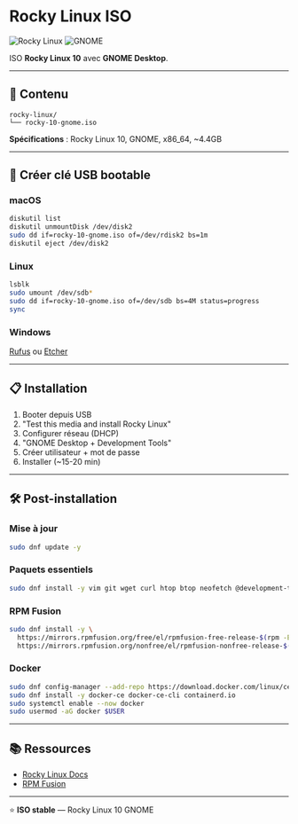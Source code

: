 # Rocky Linux ISO

![Rocky Linux](https://img.shields.io/badge/Rocky%20Linux-10B981?logo=rockylinux&logoColor=white)
![GNOME](https://img.shields.io/badge/GNOME-4A86CF?logo=gnome&logoColor=white)

ISO **Rocky Linux 10** avec **GNOME Desktop**.

---

## 📁 Contenu

```
rocky-linux/
└── rocky-10-gnome.iso
```

**Spécifications** : Rocky Linux 10, GNOME, x86_64, ~4.4GB

---

## 🚀 Créer clé USB bootable

### macOS

```bash
diskutil list
diskutil unmountDisk /dev/disk2
sudo dd if=rocky-10-gnome.iso of=/dev/rdisk2 bs=1m
diskutil eject /dev/disk2
```

### Linux

```bash
lsblk
sudo umount /dev/sdb*
sudo dd if=rocky-10-gnome.iso of=/dev/sdb bs=4M status=progress
sync
```

### Windows

[Rufus](https://rufus.ie/) ou [Etcher](https://etcher.balena.io/)

---

## 📋 Installation

1. Booter depuis USB
2. "Test this media and install Rocky Linux"
3. Configurer réseau (DHCP)
4. "GNOME Desktop + Development Tools"
5. Créer utilisateur + mot de passe
6. Installer (~15-20 min)

---

## 🛠️ Post-installation

### Mise à jour

```bash
sudo dnf update -y
```

### Paquets essentiels

```bash
sudo dnf install -y vim git wget curl htop btop neofetch @development-tools
```

### RPM Fusion

```bash
sudo dnf install -y \
  https://mirrors.rpmfusion.org/free/el/rpmfusion-free-release-$(rpm -E %rhel).noarch.rpm \
  https://mirrors.rpmfusion.org/nonfree/el/rpmfusion-nonfree-release-$(rpm -E %rhel).noarch.rpm
```

### Docker

```bash
sudo dnf config-manager --add-repo https://download.docker.com/linux/centos/docker-ce.repo
sudo dnf install -y docker-ce docker-ce-cli containerd.io
sudo systemctl enable --now docker
sudo usermod -aG docker $USER
```

---

## 📚 Ressources

- [Rocky Linux Docs](https://docs.rockylinux.org/)
- [RPM Fusion](https://rpmfusion.org/)

---

⭐ **ISO stable** — Rocky Linux 10 GNOME
